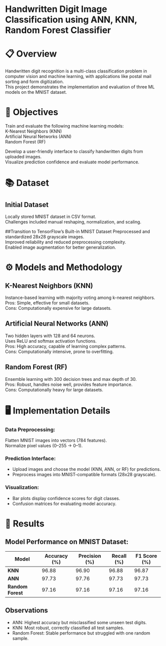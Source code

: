 # Handwritten Digit Image Classification using ANN, KNN, Random Forest Classifier

# 📋 Overview

Handwritten digit recognition is a multi-class classification problem in computer vision and machine learning, with applications like postal mail sorting and form digitization.<br>
This project demonstrates the implementation and evaluation of three ML models on the MNIST dataset.

# 🎯 Objectives

Train and evaluate the following machine learning models:<br>
K-Nearest Neighbors (KNN)<br>
Artificial Neural Networks (ANN)<br>
Random Forest (RF)<br>

Develop a user-friendly interface to classify handwritten digits from uploaded images.<br>
Visualize prediction confidence and evaluate model performance.

# 📚 Dataset

## Initial Dataset
Locally stored MNIST dataset in CSV format.<br>
Challenges included manual reshaping, normalization, and scaling.<br>

##Transition to TensorFlow’s Built-in MNIST Dataset
Preprocessed and standardized 28x28 grayscale images.<br>
Improved reliability and reduced preprocessing complexity.<br>
Enabled image augmentation for better generalization.<br>

# ⚙️ Models and Methodology

## K-Nearest Neighbors (KNN)
Instance-based learning with majority voting among k-nearest neighbors.<br>
Pros: Simple, effective for small datasets.<br>
Cons: Computationally expensive for large datasets.<br>
## Artificial Neural Networks (ANN)
Two hidden layers with 128 and 64 neurons.<br>
Uses ReLU and softmax activation functions.<br>
Pros: High accuracy, capable of learning complex patterns.<br>
Cons: Computationally intensive, prone to overfitting.<br>
## Random Forest (RF)
Ensemble learning with 300 decision trees and max depth of 30.<br>
Pros: Robust, handles noise well, provides feature importance.<br>
Cons: Computationally heavy for large datasets.<br>

# 🖥️ Implementation Details

### Data Preprocessing:<br>
Flatten MNIST images into vectors (784 features).<br>
Normalize pixel values (0–255 → 0–1).<br>
### Prediction Interface:<br>
- Upload images and choose the model (KNN, ANN, or RF) for predictions.<br>
- Preprocess images into MNIST-compatible formats (28x28 grayscale).<br>
### Visualization:<br>
- Bar plots display confidence scores for digit classes.<br>
- Confusion matrices for evaluating model accuracy.<br>

# 🚀 Results

## Model Performance on MNIST Dataset:

| Model           | Accuracy (%) | Precision (%) | Recall (%) | F1 Score (%) |
|------------------|-------------|---------------|------------|--------------|
| **KNN**         | 96.88       | 96.90         | 96.88      | 96.87        |
| **ANN**         | 97.73       | 97.76         | 97.73      | 97.73        |
| **Random Forest**| 97.16       | 97.16         | 97.16      | 97.16        |


## Observations
- ANN: Highest accuracy but misclassified some unseen test digits.<br>
- KNN: Most robust, correctly classified all test samples.<br>
- Random Forest: Stable performance but struggled with one random sample.<br>
